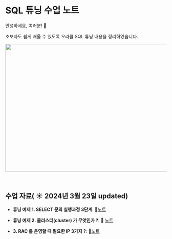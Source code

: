 # SQL 튜닝 수업 노트

안녕하세요, 여러분!  🌟

초보자도 쉽게 배울 수 있도록 오라클 SQL 튜닝 내용을 정리하였습니다.

<img src="https://github.com/edgeun/portfolio-2024/blob/main/001.png" width="600" height="400">

&nbsp;

## 수업 자료( ☀️ 2024년 3월 23일 updated)


- **튜닝 예제 1. SELECT 문의 실행과정 3단계**:  📄[노트](https://edgeun.notion.site/0614_SQL-_SELECT-3-ORDER-BY-31af5d2c9de3408aab685a9d020ff7e1#8b876c439d4044d1bbd88315e0623fab)
  
- **튜닝 예제 2. 클러스터(cluster) 가 무엇인가 ?**: 📄 [노트](https://edgeun.notion.site/0614_SQL-_SELECT-3-ORDER-BY-31af5d2c9de3408aab685a9d020ff7e1#85c82d79b47e47b88182486629d43609)
  
- **3. RAC 를 운영할 때 필요한 IP 3가지 ?**: 📄[노트](https://github.com/oracleyu01/rac_class/blob/main/RAC%ED%95%B5%EC%8B%AC3.%20RAC%20%EB%A5%BC%20%EC%9A%B4%EC%98%81%ED%95%A0%20%EB%95%8C%20%ED%95%84%EC%9A%94%ED%95%9C%20IP%203%EA%B0%80%EC%A7%80.md)

